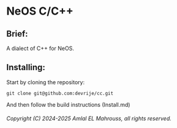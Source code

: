 # NeOS C/C++

## Brief:

A dialect of C++ for NeOS.

## Installing:

Start by cloning the repository:

```
git clone git@github.com:devrije/cc.git
```

And then follow the build instructions (Install.md)

###### Copyright (C) 2024-2025 Amlal EL Mahrouss, all rights reserved.
